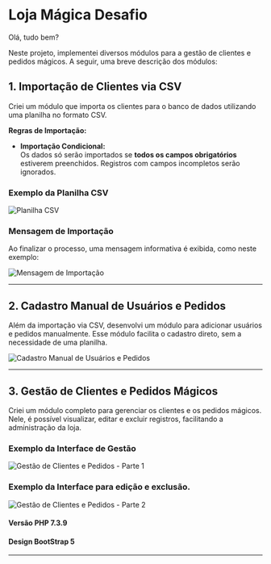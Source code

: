 
# Loja Mágica Desafio

Olá, tudo bem?

Neste projeto, implementei diversos módulos para a gestão de clientes e pedidos mágicos. A seguir, uma breve descrição dos módulos:

## 1. Importação de Clientes via CSV

Criei um módulo que importa os clientes para o banco de dados utilizando uma planilha no formato CSV.

**Regras de Importação:**

- **Importação Condicional:**  
  Os dados só serão importados se **todos os campos obrigatórios** estiverem preenchidos. Registros com campos incompletos serão ignorados.

### Exemplo da Planilha CSV

![Planilha CSV](https://github.com/user-attachments/assets/3c376129-26b3-4047-aceb-6ea4bd001d29)

### Mensagem de Importação

Ao finalizar o processo, uma mensagem informativa é exibida, como neste exemplo:

![Mensagem de Importação](https://github.com/user-attachments/assets/543aa15b-ad57-442d-a9ef-7101214cc189)

---

## 2. Cadastro Manual de Usuários e Pedidos

Além da importação via CSV, desenvolvi um módulo para adicionar usuários e pedidos manualmente. Esse módulo facilita o cadastro direto, sem a necessidade de uma planilha.

![Cadastro Manual de Usuários e Pedidos](https://github.com/user-attachments/assets/b0c03bf1-fcb5-48aa-a168-7fbb82519924)

---

## 3. Gestão de Clientes e Pedidos Mágicos

Criei um módulo completo para gerenciar os clientes e os pedidos mágicos. Nele, é possível visualizar, editar e excluir registros, facilitando a administração da loja.

### Exemplo da Interface de Gestão

![Gestão de Clientes e Pedidos - Parte 1](https://github.com/user-attachments/assets/35d83315-d936-457e-9bbe-96c137d4ab10)

### Exemplo da Interface para edição e exclusão. 

![Gestão de Clientes e Pedidos - Parte 2](https://github.com/user-attachments/assets/45bea797-05bf-425c-9855-2532bbf57c83)

#### Versão PHP 7.3.9
#### Design BootStrap 5

---

